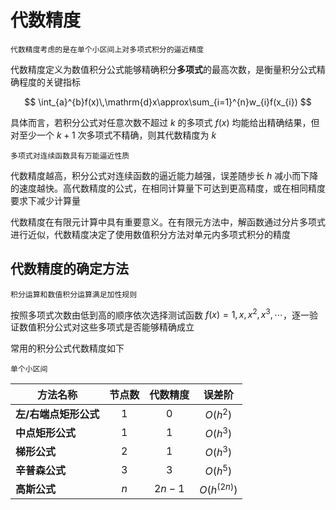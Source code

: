 # 代数精度

```{margin}
代数精度考虑的是在单个小区间上对多项式积分的逼近精度
```

代数精度定义为数值积分公式能够精确积分**多项式**的最高次数，是衡量积分公式精确程度的关键指标

$$
\int_{a}^{b}f(x)\,\mathrm{d}x\approx\sum_{i=1}^{n}w_{i}f(x_{i})
$$

具体而言，若积分公式对任意次数不超过 $k$ 的多项式 $f(x)$ 均能给出精确结果，但对至少一个 $k+1$ 次多项式不精确，则其代数精度为 $k$

```{margin}
多项式对连续函数具有万能逼近性质
```

代数精度越高，积分公式对连续函数的逼近能力越强，误差随步长 $h$ 减小而下降的速度越快。高代数精度的公式，在相同计算量下可达到更高精度，或在相同精度要求下减少计算量

<span class="gray-text">
代数精度在有限元计算中具有重要意义。在有限元方法中，解函数通过分片多项式进行近似，代数精度决定了使用数值积分方法对单元内多项式积分的精度
</span>

## 代数精度的确定方法

```{margin}
积分运算和数值积分运算满足加性规则
```

按照多项式次数由低到高的顺序依次选择测试函数  $f(x) = 1, x, x^2, x^3, \cdots$，逐一验证数值积分公式对这些多项式是否能够精确成立

常用的积分公式代数精度如下

```{margin}
单个小区间
```

| **方法名称**       | **节点数**                                              | **代数精度** | **误差阶** |
|---------|:--------------:|:--------:|:--------:|
| **左/右端点矩形公式** | $1$ | $0$            | $O(h^2)$              |
| **中点矩形公式**     | $1$  |  $1$            | $O(h^3)$               |
| **梯形公式**        | $2$ | $1$            | $O(h^3)$               |
| **辛普森公式**      | $3$  | $3$            | $O(h^5)$              |
|  **高斯公式**      | $n$ |    $2n-1$         |        $O(h^{(2n)})$             |

